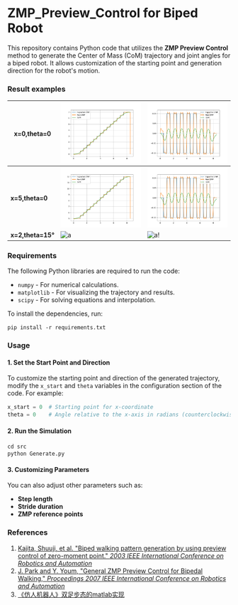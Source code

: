 # ZMP_Preview_Control for Biped Robot

This repository contains Python code that utilizes the **ZMP Preview Control** method to generate the Center of Mass (CoM) trajectory and joint angles for a biped robot. It allows customization of the starting point and generation direction for the robot's motion.

### Result examples

| x=0,theta=0       | ![a](./images/x=0,theta=0,x.png)   | ![a](./images/x=0,theta=0,y.png)    |
| ----------------- | ---------------------------------- | ----------------------------------- |
| **x=5,theta=0**   | ![a](./images/x=5,theta=0,x.png)   | ![a](./images/x=5,theta=0,y.png)    |
| **x=2,theta=15°** | ![a](./images/x=2,theta=15°,x.png) | ![a](./images/x=2,theta=15°,y.png)! |

### Requirements

The following Python libraries are required to run the code:

- `numpy` - For numerical calculations.
- `matplotlib` - For visualizing the trajectory and results.
- `scipy` - For solving equations and interpolation.

To install the dependencies, run:

```
pip install -r requirements.txt
```

### Usage

#### 1. Set the Start Point and Direction

To customize the starting point and direction of the generated trajectory, modify the `x_start` and `theta` variables in the configuration section of the code. For example:

```python
x_start = 0  # Starting point for x-coordinate
theta = 0    # Angle relative to the x-axis in radians (counterclockwise)
```

#### 2. Run the Simulation

```
cd src
python Generate.py
```

#### 3. Customizing Parameters

You can also adjust other parameters such as:

- **Step length**
- **Stride duration**
- **ZMP reference points**

### References

1. [Kajita, Shuuji, et al. "Biped walking pattern generation by using preview control of zero-moment point." *2003 IEEE International Conference on Robotics and Automation*](https://ieeexplore.ieee.org/iel5/8794/27834/01241826.pdf)
2. [J. Park and Y. Youm, "General ZMP Preview Control for Bipedal Walking," *Proceedings 2007 IEEE International Conference on Robotics and Automation*](https://ieeexplore.ieee.org/abstract/document/4209488)
3. [《仿人机器人》双足步态的matlab实现](https://zhuanlan.zhihu.com/p/603594171)
